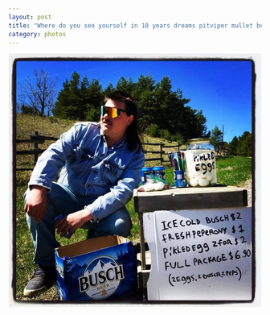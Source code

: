 ```yaml
---
layout: post
title: "Where do you see yourself in 10 years dreams pitviper mullet buschbeer"
category: photos
---
```


[![Where do you see yourself in 10 years dreams pitviper mullet buschbeer](/instagram/th-BilFO_VhOjX.jpg)](https://www.instagram.com/p/BilFO_VhOjX/)
